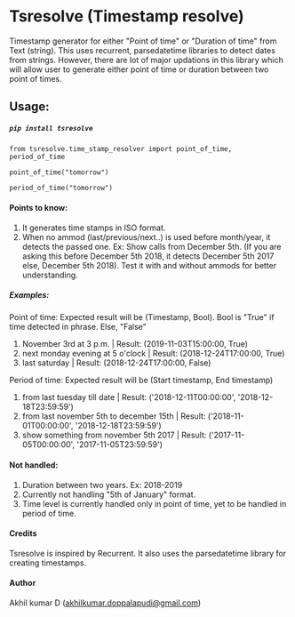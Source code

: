 # Tsresolve (Timestamp resolve)

Timestamp generator for either "Point of time" or "Duration of time" from Text (string). This uses recurrent, parsedatetime libraries to detect dates from strings. However, there are lot of major updations in this library which will allow user to generate either point of time or duration between two point of times.

## Usage:
##### `pip install tsresolve`

`from tsresolve.time_stamp_resolver import point_of_time, period_of_time`

`point_of_time("tomorrow")`

`period_of_time("tomorrow")`


#### Points to know:
1. It generates time stamps in ISO format.
2. When no ammod (last/previous/next..) is used before month/year, it detects the passed one.
   Ex: Show calls from December 5th. (If you are asking this before December 5th 2018, it detects December 5th 2017 else, December 5th 2018). Test it with and without ammods for better understanding.

##### Examples:

Point of time: Expected result will be (Timestamp, Bool). Bool is "True" if time detected in phrase. Else, "False"

1. November 3rd at 3 p.m. | Result: (2019-11-03T15:00:00, True)
2. next monday evening at 5 o'clock | Result: (2018-12-24T17:00:00, True)
3. last saturday | Result: (2018-12-24T17:00:00, False)

Period of time: Expected result will be (Start timestamp, End timestamp)

1. from last tuesday till date | Result: ('2018-12-11T00:00:00', '2018-12-18T23:59:59')
2. from last november 5th to december 15th | Result: ('2018-11-01T00:00:00', '2018-12-18T23:59:59')
3. show something from november 5th 2017 | Result: ('2017-11-05T00:00:00', '2017-11-05T23:59:59')

#### Not handled:
1. Duration between two years. Ex: 2018-2019
2. Currently not handling "5th of January" format.
3. Time level is currently handled only in point of time, yet to be handled in period of time.

#### Credits
Tsresolve is inspired by Recurrent. It also uses the parsedatetime library for creating timestamps.

#### Author
Akhil kumar D (akhilkumar.doppalapudi@gmail.com)
